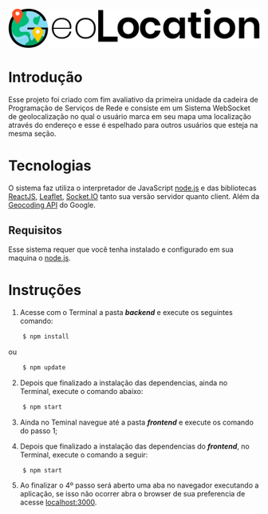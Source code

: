 ![alt text](https://github.com/Roonway/geo-location/blob/master/frontend/src/asset/logo.svg?raw=true)

# Introdução

Esse projeto foi criado com fim avaliativo da primeira unidade da cadeira de Programação de Serviços de Rede e consiste em um Sistema WebSocket de geolocalização no qual o usuário marca em seu mapa uma localização através do endereço e esse é espelhado para outros usuários que esteja na mesma seção.

# Tecnologias 

O sistema faz utiliza o interpretador de JavaScript [node.js](https://nodejs.org/en/) e das bibliotecas [ReactJS](https://pt-br.reactjs.org/), [Leaflet](https://react-leaflet.js.org/en/), [Socket.IO](https://socket.io/) tanto sua versão servidor quanto client. Além da [Geocoding API](https://cloud.google.com/maps-platform?hl=pt) do Google.

## Requisitos

Esse sistema requer que você tenha instalado e configurado em sua maquina o [node.js](https://nodejs.org/en/).

# Instruções 

1. Acesse com o Terminal a pasta **_backend_** e execute os seguintes comando:

```bash
    $ npm install
```
ou

```bash
    $ npm update
```
2. Depois que finalizado a instalação das dependencias, ainda no Terminal, execute o comando abaixo:

```bash
    $ npm start
```
3. Ainda no Teminal navegue até a pasta **_frontend_** e execute os comando do passo 1;

4. Depois que finalizado a instalação das dependencias do  **_frontend_**, no Terminal, execute o comando a seguir:

```bash
    $ npm start
```
5. Ao finalizar o 4º passo será aberto uma aba no navegador executando a aplicação, se isso não ocorrer abra o browser de sua preferencia de acesse [localhost:3000](http://localhost:3000/).

